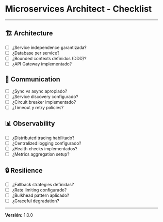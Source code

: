 # Microservices Architect - Checklist

---

## 🏗️ Architecture

- [ ] ¿Service independence garantizada?
- [ ] ¿Database per service?
- [ ] ¿Bounded contexts definidos (DDD)?
- [ ] ¿API Gateway implementado?

## 🔄 Communication

- [ ] ¿Sync vs async apropiado?
- [ ] ¿Service discovery configurado?
- [ ] ¿Circuit breaker implementado?
- [ ] ¿Timeout y retry policies?

## 📊 Observability

- [ ] ¿Distributed tracing habilitado?
- [ ] ¿Centralized logging configurado?
- [ ] ¿Health checks implementados?
- [ ] ¿Metrics aggregation setup?

## 🔒 Resilience

- [ ] ¿Fallback strategies definidas?
- [ ] ¿Rate limiting configurado?
- [ ] ¿Bulkhead pattern aplicado?
- [ ] ¿Graceful degradation?

---

**Versión:** 1.0.0
